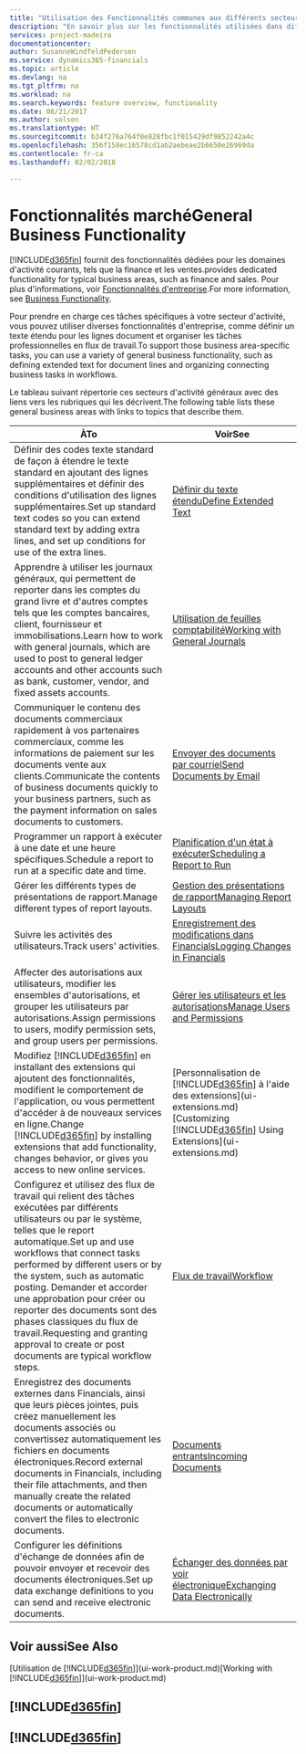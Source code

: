 ```yaml
---
title: "Utilisation des Fonctionnalités communes aux différents secteurs d'activité | Microsoft Docs"
description: "En savoir plus sur les fonctionnalités utilisées dans différents secteurs d'activité dans Finance and Operations, Business edition."
services: project-madeira
documentationcenter: 
author: SusanneWindfeldPedersen
ms.service: dynamics365-financials
ms.topic: article
ms.devlang: na
ms.tgt_pltfrm: na
ms.workload: na
ms.search.keywords: feature overview, functionality
ms.date: 08/21/2017
ms.author: solsen
ms.translationtype: HT
ms.sourcegitcommit: b34f276a764f0e828fbc1f015429df9852242a4c
ms.openlocfilehash: 356f158ec16578cd1ab2aebeae2b6650e26969da
ms.contentlocale: fr-ca
ms.lasthandoff: 02/02/2018

---
```

# <a name="general-business-functionality"></a><span data-ttu-id="65889-103">Fonctionnalités marché</span><span class="sxs-lookup"><span data-stu-id="65889-103">General Business Functionality</span></span>
[!INCLUDE[d365fin](includes/d365fin_md.md)] <span data-ttu-id="65889-104"> fournit des fonctionnalités dédiées pour les domaines d'activité courants, tels que la finance et les ventes.</span><span class="sxs-lookup"><span data-stu-id="65889-104">provides dedicated functionality for typical business areas, such as finance and sales.</span></span> <span data-ttu-id="65889-105">Pour plus d'informations, voir [Fonctionnalités d'entreprise](madeira-business-functionality.md).</span><span class="sxs-lookup"><span data-stu-id="65889-105">For more information, see [Business Functionality](madeira-business-functionality.md).</span></span>

<span data-ttu-id="65889-106">Pour prendre en charge ces tâches spécifiques à votre secteur d'activité, vous pouvez utiliser diverses fonctionnalités d'entreprise, comme définir un texte étendu pour les lignes document et organiser les tâches professionnelles en flux de travail.</span><span class="sxs-lookup"><span data-stu-id="65889-106">To support those business area-specific tasks, you can use a variety of general business functionality, such as defining extended text for document lines and organizing connecting business tasks in workflows.</span></span>



<span data-ttu-id="65889-107">Le tableau suivant répertorie ces secteurs d'activité généraux avec des liens vers les rubriques qui les décrivent.</span><span class="sxs-lookup"><span data-stu-id="65889-107">The following table lists these general business areas with links to topics that describe them.</span></span>

| <span data-ttu-id="65889-108">À</span><span class="sxs-lookup"><span data-stu-id="65889-108">To</span></span> | <span data-ttu-id="65889-109">Voir</span><span class="sxs-lookup"><span data-stu-id="65889-109">See</span></span> |
| --- | --- |
| <span data-ttu-id="65889-110">Définir des codes texte standard de façon à étendre le texte standard en ajoutant des lignes supplémentaires et définir des conditions d'utilisation des lignes supplémentaires.</span><span class="sxs-lookup"><span data-stu-id="65889-110">Set up standard text codes so you can extend standard text by adding extra lines, and set up conditions for use of the extra lines.</span></span> |[<span data-ttu-id="65889-111">Définir du texte étendu</span><span class="sxs-lookup"><span data-stu-id="65889-111">Define Extended Text</span></span>](ui-how-define-ext-text.md) |
| <span data-ttu-id="65889-112">Apprendre à utiliser les journaux généraux, qui permettent de reporter dans les comptes du grand livre et d'autres comptes tels que les comptes bancaires, client, fournisseur et immobilisations.</span><span class="sxs-lookup"><span data-stu-id="65889-112">Learn how to work with general journals, which are used to post to general ledger accounts and other accounts such as bank, customer, vendor, and fixed assets accounts.</span></span> |[<span data-ttu-id="65889-113">Utilisation de feuilles comptabilité</span><span class="sxs-lookup"><span data-stu-id="65889-113">Working with General Journals</span></span>](ui-work-general-journals.md) |
| <span data-ttu-id="65889-114">Communiquer le contenu des documents commerciaux rapidement à vos partenaires commerciaux, comme les informations de paiement sur les documents vente aux clients.</span><span class="sxs-lookup"><span data-stu-id="65889-114">Communicate the contents of business documents quickly to your business partners, such as the payment information on sales documents to customers.</span></span> |[<span data-ttu-id="65889-115">Envoyer des documents par courriel</span><span class="sxs-lookup"><span data-stu-id="65889-115">Send Documents by Email</span></span>](ui-how-send-documents-email.md) |
| <span data-ttu-id="65889-116">Programmer un rapport à exécuter à une date et une heure spécifiques.</span><span class="sxs-lookup"><span data-stu-id="65889-116">Schedule a report to run at a specific date and time.</span></span> |[<span data-ttu-id="65889-117">Planification d'un état à exécuter</span><span class="sxs-lookup"><span data-stu-id="65889-117">Scheduling a Report to Run</span></span>](ui-work-report.md#ScheduleReport) |
| <span data-ttu-id="65889-118">Gérer les différents types de présentations de rapport.</span><span class="sxs-lookup"><span data-stu-id="65889-118">Manage different types of report layouts.</span></span> |[<span data-ttu-id="65889-119">Gestion des présentations de rapport</span><span class="sxs-lookup"><span data-stu-id="65889-119">Managing Report Layouts</span></span>](ui-manage-report-layouts.md) |
| <span data-ttu-id="65889-120">Suivre les activités des utilisateurs.</span><span class="sxs-lookup"><span data-stu-id="65889-120">Track users' activities.</span></span>|[<span data-ttu-id="65889-121">Enregistrement des modifications dans Financials</span><span class="sxs-lookup"><span data-stu-id="65889-121">Logging Changes in Financials</span></span>](across-log-changes.md)|
|<span data-ttu-id="65889-122">Affecter des autorisations aux utilisateurs, modifier les ensembles d'autorisations, et grouper les utilisateurs par autorisations.</span><span class="sxs-lookup"><span data-stu-id="65889-122">Assign permissions to users, modify permission sets, and group users per permissions.</span></span>|[<span data-ttu-id="65889-123">Gérer les utilisateurs et les autorisations</span><span class="sxs-lookup"><span data-stu-id="65889-123">Manage Users and Permissions</span></span>](ui-how-users-permissions.md)|
| <span data-ttu-id="65889-124">Modifiez [!INCLUDE[d365fin](includes/d365fin_md.md)] en installant des extensions qui ajoutent des fonctionnalités, modifient le comportement de l'application, ou vous permettent d'accéder à de nouveaux services en ligne.</span><span class="sxs-lookup"><span data-stu-id="65889-124">Change [!INCLUDE[d365fin](includes/d365fin_md.md)] by installing extensions that add functionality, changes behavior, or gives you access to new online services.</span></span> |<span data-ttu-id="65889-125">[Personnalisation de [!INCLUDE[d365fin](includes/d365fin_md.md)] à l'aide des extensions](ui-extensions.md)</span><span class="sxs-lookup"><span data-stu-id="65889-125">[Customizing [!INCLUDE[d365fin](includes/d365fin_md.md)] Using Extensions](ui-extensions.md)</span></span> |
|<span data-ttu-id="65889-126">Configurez et utilisez des flux de travail qui relient des tâches exécutées par différents utilisateurs ou par le système, telles que le report automatique.</span><span class="sxs-lookup"><span data-stu-id="65889-126">Set up and use workflows that connect tasks performed by different users or by the system, such as automatic posting.</span></span> <span data-ttu-id="65889-127">Demander et accorder une approbation pour créer ou reporter des documents sont des phases classiques du flux de travail.</span><span class="sxs-lookup"><span data-stu-id="65889-127">Requesting and granting approval to create or post documents are typical workflow steps.</span></span>|[<span data-ttu-id="65889-128">Flux de travail</span><span class="sxs-lookup"><span data-stu-id="65889-128">Workflow</span></span>](across-workflow.md)|
|<span data-ttu-id="65889-129">Enregistrez des documents externes dans Financials, ainsi que leurs pièces jointes, puis créez manuellement les documents associés ou convertissez automatiquement les fichiers en documents électroniques.</span><span class="sxs-lookup"><span data-stu-id="65889-129">Record external documents in Financials, including their file attachments, and then manually create the related documents or automatically convert the files to electronic documents.</span></span>|[<span data-ttu-id="65889-130">Documents entrants</span><span class="sxs-lookup"><span data-stu-id="65889-130">Incoming Documents</span></span>](across-income-documents.md)|
| <span data-ttu-id="65889-131">Configurer les définitions d'échange de données afin de pouvoir envoyer et recevoir des documents électroniques.</span><span class="sxs-lookup"><span data-stu-id="65889-131">Set up data exchange definitions to you can send and receive electronic documents.</span></span> |[<span data-ttu-id="65889-132">Échanger des données par voir électronique</span><span class="sxs-lookup"><span data-stu-id="65889-132">Exchanging Data Electronically</span></span>](across-data-exchange.md) |

## <a name="see-also"></a><span data-ttu-id="65889-133">Voir aussi</span><span class="sxs-lookup"><span data-stu-id="65889-133">See Also</span></span>
<span data-ttu-id="65889-134">[Utilisation de [!INCLUDE[d365fin](includes/d365fin_md.md)]](ui-work-product.md)</span><span class="sxs-lookup"><span data-stu-id="65889-134">[Working with [!INCLUDE[d365fin](includes/d365fin_md.md)]](ui-work-product.md)</span></span>

## [!INCLUDE[d365fin](includes/free_trial_md.md)]  
## [!INCLUDE[d365fin](includes/training_link_md.md)]

